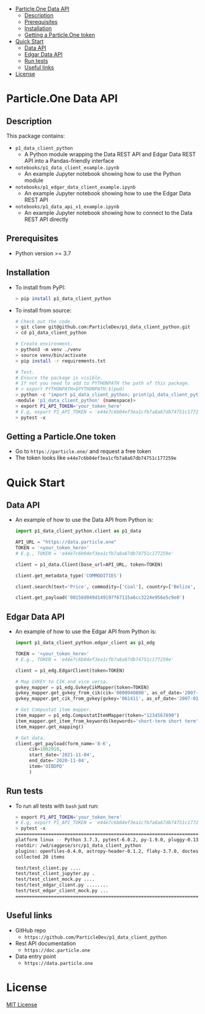 <!--ts-->
   * [Particle.One Data API](#particleone-data-api)
      * [Description](#description)
      * [Prerequisites](#prerequisites)
      * [Installation](#installation)
      * [Getting a Particle.One token](#getting-a-particleone-token)
   * [Quick Start](#quick-start)
      * [Data API](#data-api)
      * [Edgar Data API](#edgar-data-api)
      * [Run tests](#run-tests)
      * [Useful links](#useful-links)
   * [License](#license)



<!--te-->

# Particle.One Data API

## Description

This package contains:

- `p1_data_client_python`
  - A Python module wrapping the Data REST API and Edgar Data REST API into a
    Pandas-friendly interface
- `notebooks/p1_data_client_example.ipynb`
  - An example Jupyter notebook showing how to use the Python module
- `notebooks/p1_edgar_data_client_example.ipynb`
  - An example Jupyter notebook showing how to use the Edgar Data REST API
- `notebooks/p1_data_api_v1_example.ipynb`
  - An example Jupyter notebook showing how to connect to the Data REST API
    directly

## Prerequisites

- Python version >= 3.7

## Installation

- To install from PyPI:

  ```bash
  > pip install p1_data_client_python
  ```

- To install from source:

  ```bash
  # Check out the code.
  > git clone git@github.com:ParticleDev/p1_data_client_python.git
  > cd p1_data_client_python

  # Create environment.
  > python3 -m venv ./venv
  > source venv/bin/activate
  > pip install -r requirements.txt

  # Test.
  # Ensure the package is visible.
  # If not you need to add to PYTHONPATH the path of this package.
  # > export PYTHONPATH=$PYTHONPATH:$(pwd)
  > python -c "import p1_data_client_python; print(p1_data_client_python)"
  <module 'p1_data_client_python' (namespace)>
  > export P1_API_TOKEN='your_token_here'
  # E.g, export P1_API_TOKEN = 'e44e7c6b04ef3ea1cfb7a8a67db74751c177259e'
  > pytest -x
  ```

## Getting a Particle.One token

- Go to `https://particle.one/` and request a free token
- The token looks like `e44e7c6b04ef3ea1cfb7a8a67db74751c177259e`

# Quick Start

## Data API

- An example of how to use the Data API from Python is:

  ```python
  import p1_data_client_python.client as p1_data

  API_URL = "https://data.particle.one"
  TOKEN = '<your_token_here>'
  # E.g., TOKEN = 'e44e7c6b04ef3ea1cfb7a8a67db74751c177259e'

  client = p1_data.Client(base_url=API_URL, token=TOKEN)

  client.get_metadata_type('COMMODITIES')

  client.search(text='Price', commodity=['Coal'], country=['Belize', 'Brazil'])

  client.get_payload('00158d049d149197f67115a6cc3224e956e5c9e0')
  ```

## Edgar Data API

- An example of how to use the Edgar API from Python is:

  ```python
  import p1_data_client_python.edgar_client as p1_edg

  TOKEN = '<your_token_here>'
  # E.g., TOKEN = 'e44e7c6b04ef3ea1cfb7a8a67db74751c177259e'

  client = p1_edg.EdgarClient(token=TOKEN)

  # Map GVKEY to CIK and vice versa.
  gvkey_mapper = p1_edg.GvkeyCikMapper(token=TOKEN)
  gvkey_mapper.get_gvkey_from_cik(cik='0000940800', as_of_date='2007-01-18')
  gvkey_mapper.get_cik_from_gvkey(gvkey='061411', as_of_date='2007-01-18')

  # Get Compustat item mapper.
  item_mapper = p1_edg.CompustatItemMapper(token="1234567890")
  item_mapper.get_item_from_keywords(keywords='short-term short term')
  item_mapper.get_mapping()

  # Get data.
  client.get_payload(form_name='8-K',
       cik=1002910,
       start_date='2021-11-04',
       end_date='2020-11-04',
       item='OIBDPQ'
       )
  ```

## Run tests

- To run all tests with `bash` just run:

  ```bash
  > export P1_API_TOKEN='your_token_here'
  # E.g, export P1_API_TOKEN = 'e44e7c6b04ef3ea1cfb7a8a67db74751c1772598'
  > pytest -x
  =============================================================================================== test session starts ================================================================================================
  platform linux -- Python 3.7.3, pytest-6.0.2, py-1.9.0, pluggy-0.13.1
  rootdir: /wd/saggese/src/p1_data_client_python
  plugins: openfiles-0.4.0, astropy-header-0.1.2, flaky-3.7.0, doctestplus-0.4.0, remotedata-0.3.1, arraydiff-0.3, hypothesis-5.3.0
  collected 20 items

  test/test_client.py ....
  test/test_client_jupyter.py .
  test/test_client_mock.py ....
  test/test_edgar_client.py ........
  test/test_edgar_client_mock.py ...
  ================================================================================================ 9 passed in 3.46s =================================================================================================
  ```

## Useful links

- GitHub repo
  - `https://github.com/ParticleDev/p1_data_client_python`
- Rest API documentation
  - `https://doc.particle.one`
- Data entry point
  - `https://data.particle.one`

# License

[MIT License](license.txt)
